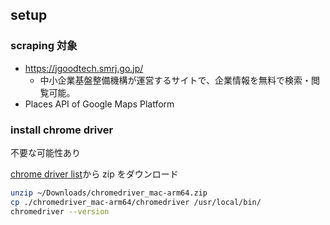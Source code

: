 ## setup

### scraping 対象

- https://jgoodtech.smrj.go.jp/
  - 中小企業基盤整備機構が運営するサイトで、企業情報を無料で検索・閲覧可能。
- Places API of Google Maps Platform

### install chrome driver

不要な可能性あり

[chrome driver list](https://googlechromelabs.github.io/chrome-for-testing/#stable)から zip をダウンロード

```bash
unzip ~/Downloads/chromedriver_mac-arm64.zip
cp ./chromedriver_mac-arm64/chromedriver /usr/local/bin/
chromedriver --version
```

